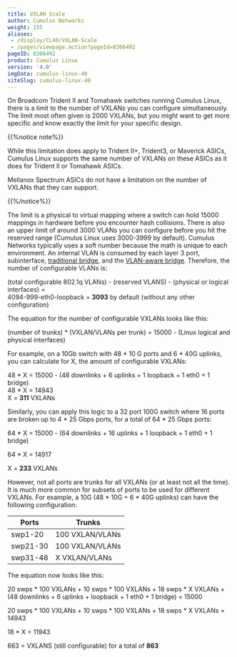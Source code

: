 ```yaml
---
title: VXLAN Scale
author: Cumulus Networks
weight: 155
aliases:
 - /display/CL40/VXLAN-Scale
 - /pages/viewpage.action?pageId=8366492
pageID: 8366492
product: Cumulus Linux
version: '4.0'
imgData: cumulus-linux-40
siteSlug: cumulus-linux-40
---
```

On Broadcom Trident II and Tomahawk switches running Cumulus Linux,
there is a limit to the number of VXLANs you can configure
simultaneously. The limit most often given is 2000 VXLANs, but you might
want to get more specific and know exactly the limit for your specific
design.

{{%notice note%}}

While this limitation does apply to Trident II+, Trident3, or Maverick
ASICs, Cumulus Linux supports the same number of VXLANs on these ASICs
as it does for Trident II or Tomahawk ASICs.

Mellanox Spectrum ASICs do not have a limitation on the number of VXLANs
that they can support.

{{%/notice%}}

The limit is a physical to virtual mapping where a switch can hold 15000
mappings in hardware before you encounter hash collisions. There is also
an upper limit of around 3000 VLANs you can configure before you hit the
reserved range (Cumulus Linux uses 3000-3999 by default). Cumulus
Networks typically uses a soft number because the math is unique to each
environment. An internal VLAN is consumed by each
<span style="color: #222222;"> layer 3 port, subinterface, [traditional
bridge](/version/cumulus-linux-40/Layer-2/Ethernet-Bridging---VLANs/Traditional-Bridge-Mode),
and the [VLAN-aware
bridge](/version/cumulus-linux-40/Layer-2/Ethernet-Bridging---VLANs/VLAN-aware-Bridge-Mode).
Therefore, the number of configurable VLANs is: </span>

<span style="color: #222222;"> (total configurable 802.1q VLANs) -
(reserved VLANS) - (physical or logical interfaces) =  
4094-999-eth0-loopback = **3093** by default (without any other
configuration) </span>

The equation for the number of configurable VXLANs looks like this:

(number of trunks) \* (VXLAN/VLANs per trunk) = 15000 - (Linux logical
and physical interfaces)

For example, on a 10Gb switch with 48 \* 10 G ports and 6 \* 40G
uplinks, you can calculate for X, the amount of configurable VXLANs:

48 \* X = 15000 - (48 downlinks + 6 uplinks + 1 loopback + 1 eth0 + 1
bridge)  
48 \* X = 14943  
X = **311** VXLANs

Similarly, you can apply this logic to a 32 port 100G switch where 16
ports are broken up to 4 \* 25 Gbps ports, for a total of 64 \* 25 Gbps
ports:

64 \* X = 15000 - (64 downlinks + 16 uplinks + 1 loopback + 1 eth0 + 1
bridge)

64 \* X = 14917

X = **233** VXLANs

However, not all ports are trunks for all VXLANs (or at least not all
the time). It is much more common for subsets of ports to be used for
different VXLANs. For example, a 10G (48 \* 10G + 6 \* 40G uplinks) can
have the following configuration:

| Ports    | Trunks          |
| -------- | --------------- |
| swp1-20  | 100 VXLAN/VLANs |
| swp21-30 | 100 VXLAN/VLANs |
| swp31-48 | X VXLAN/VLANs   |

The equation now looks like this:

20 swps \* 100 VXLANs + 10 swps \* 100 VXLANs + 18 swps \* X VXLANs +
(48 downlinks + 6 uplinks + loopback + 1 eth0 + 1 bridge) = 15000

20 swps \* 100 VXLANs + 10 swps \* 100 VXLANs + 18 swps \* X VXLANs =
14943

18 \* X = 11943

663 = VXLANS (still configurable) for a total of **863**

<article id="html-search-results" class="ht-content" style="display: none;">

</article>

<footer id="ht-footer">

</footer>
